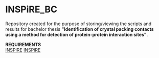 # INSPiRE_BC

Repository created for the purpose of storing/viewing the scripts and results for bachelor thesis **"Identification of crystal packing contacts using a method for detection of protein-protein interaction sites"**. 

**REQUIREMENTS** <br />
[INSPiRE](https://github.com/Jelinek-J/INSPiRE)
[INSPiRE](https://github.com/Jelinek-J/INSPiRE)

